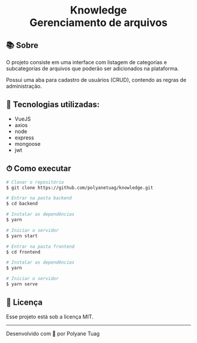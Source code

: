 <h1 align="center">  
  Knowledge <br/> Gerenciamento de arquivos
</h1>

## 📚 Sobre

O projeto consiste em uma interface com listagem de categorias e subcategorias de arquivos que poderão ser adicionados na plataforma. 

Possui uma aba para cadastro de usuários (CRUD), contendo as regras de administração.

## 🚀 Tecnologias utilizadas:

- VueJS
- axios
- node
- express
- mongoose
- jwt

## ⏱ Como executar

```bash
# Clonar o repositório
$ git clone https://github.com/polyanetuag/knowledge.git

# Entrar na pasta backend
$ cd backend

# Instalar as dependências
$ yarn 

# Iniciar o servidor
$ yarn start

# Entrar na pasta frontend
$ cd frontend

# Instalar as dependências
$ yarn 

# Iniciar o servidor
$ yarn serve


```

## 📝 Licença

Esse projeto está sob a licença MIT.

---
Desenvolvido com 💜 por Polyane Tuag
